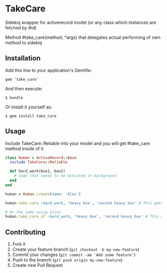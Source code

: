 # TakeCare

Sidekiq wrapper for activerecord model (or any class which instances are fetched by #id)

Method #take_care(method, *args) that delegates actual performing of own method to sidekiq

## Installation

Add this line to your application's Gemfile:

    gem 'take_care'

And then execute:

    $ bundle

Or install it yourself as:

    $ gem install take_care

## Usage

Include TakeCare::Reliable into your model and you will get #take_care method inside of it.

```rb
class Human < ActiveRecord::Base
  include TakeCare::Reliable

  def hard_work(box1, box2)
    # Code that needs to be executed in background
  end
end

human = Human.create(name: 'Alex')

human.take_care :hard_work, 'heavy box', 'second heavy box' # This goes to sidekiq

# Or the same using alias
human.take_care_of :hard_work, 'heavy box', 'second heavy box' # This goes to sidekiq

```

## Contributing

1. Fork it
2. Create your feature branch (`git checkout -b my-new-feature`)
3. Commit your changes (`git commit -am 'Add some feature'`)
4. Push to the branch (`git push origin my-new-feature`)
5. Create new Pull Request
